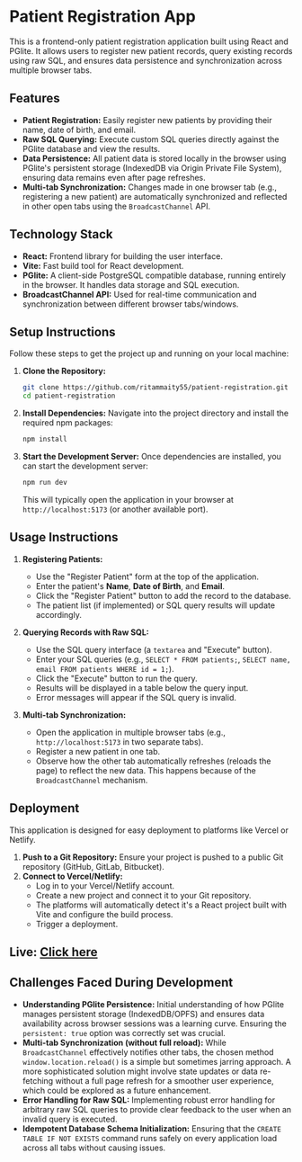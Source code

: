 # Patient Registration App

This is a frontend-only patient registration application built using React and PGlite. It allows users to register new patient records, query existing records using raw SQL, and ensures data persistence and synchronization across multiple browser tabs.

## Features

* **Patient Registration:** Easily register new patients by providing their name, date of birth, and email.
* **Raw SQL Querying:** Execute custom SQL queries directly against the PGlite database and view the results.
* **Data Persistence:** All patient data is stored locally in the browser using PGlite's persistent storage (IndexedDB via Origin Private File System), ensuring data remains even after page refreshes.
* **Multi-tab Synchronization:** Changes made in one browser tab (e.g., registering a new patient) are automatically synchronized and reflected in other open tabs using the `BroadcastChannel` API.

## Technology Stack

* **React:** Frontend library for building the user interface.
* **Vite:** Fast build tool for React development.
* **PGlite:** A client-side PostgreSQL compatible database, running entirely in the browser. It handles data storage and SQL execution.
* **BroadcastChannel API:** Used for real-time communication and synchronization between different browser tabs/windows.

## Setup Instructions

Follow these steps to get the project up and running on your local machine:

1.  **Clone the Repository:**
    ```bash
    git clone https://github.com/ritammaity55/patient-registration.git
    cd patient-registration
    ```

2.  **Install Dependencies:**
    Navigate into the project directory and install the required npm packages:
    ```bash
    npm install
    ```

3.  **Start the Development Server:**
    Once dependencies are installed, you can start the development server:
    ```bash
    npm run dev
    ```
    This will typically open the application in your browser at `http://localhost:5173` (or another available port).

## Usage Instructions

1.  **Registering Patients:**
    * Use the "Register Patient" form at the top of the application.
    * Enter the patient's **Name**, **Date of Birth**, and **Email**.
    * Click the "Register Patient" button to add the record to the database.
    * The patient list (if implemented) or SQL query results will update accordingly.

2.  **Querying Records with Raw SQL:**
    * Use the SQL query interface (a `textarea` and "Execute" button).
    * Enter your SQL queries (e.g., `SELECT * FROM patients;`, `SELECT name, email FROM patients WHERE id = 1;`).
    * Click the "Execute" button to run the query.
    * Results will be displayed in a table below the query input.
    * Error messages will appear if the SQL query is invalid.

3.  **Multi-tab Synchronization:**
    * Open the application in multiple browser tabs (e.g., `http://localhost:5173` in two separate tabs).
    * Register a new patient in one tab.
    * Observe how the other tab automatically refreshes (reloads the page) to reflect the new data. This happens because of the `BroadcastChannel` mechanism.

## Deployment

This application is designed for easy deployment to platforms like Vercel or Netlify.

1.  **Push to a Git Repository:** Ensure your project is pushed to a public Git repository (GitHub, GitLab, Bitbucket).
2.  **Connect to Vercel/Netlify:**
    * Log in to your Vercel/Netlify account.
    * Create a new project and connect it to your Git repository.
    * The platforms will automatically detect it's a React project built with Vite and configure the build process.
    * Trigger a deployment.

## Live: [Click here](https://patient-registration-dun.vercel.app/)


## Challenges Faced During Development

* **Understanding PGlite Persistence:** Initial understanding of how PGlite manages persistent storage (IndexedDB/OPFS) and ensures data availability across browser sessions was a learning curve. Ensuring the `persistent: true` option was correctly set was crucial.
* **Multi-tab Synchronization (without full reload):** While `BroadcastChannel` effectively notifies other tabs, the chosen method `window.location.reload()` is a simple but sometimes jarring approach. A more sophisticated solution might involve state updates or data re-fetching without a full page refresh for a smoother user experience, which could be explored as a future enhancement.
* **Error Handling for Raw SQL:** Implementing robust error handling for arbitrary raw SQL queries to provide clear feedback to the user when an invalid query is executed.
* **Idempotent Database Schema Initialization:** Ensuring that the `CREATE TABLE IF NOT EXISTS` command runs safely on every application load across all tabs without causing issues.